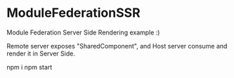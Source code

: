 # ModuleFederationSSR
Module Federation Server Side Rendering example :)

Remote server exposes "SharedComponent", and Host server consume and render it in Server Side.

 npm i
 npm start
